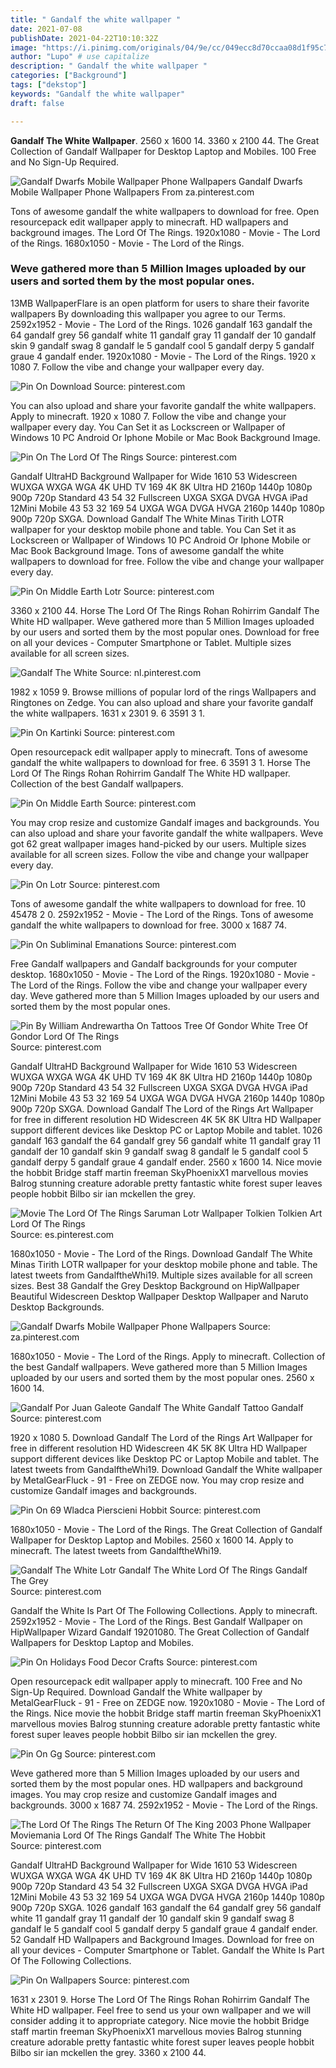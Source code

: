 ```yaml
---
title: " Gandalf the white wallpaper "
date: 2021-07-08
publishDate: 2021-04-22T10:10:32Z
image: "https://i.pinimg.com/originals/04/9e/cc/049ecc8d70ccaa08d1f95c7caf795aa4.png"
author: "Lupo" # use capitalize
description: " Gandalf the white wallpaper "
categories: ["Background"]
tags: ["dekstop"]
keywords: "Gandalf the white wallpaper"
draft: false

---
```



**Gandalf The White Wallpaper**. 2560 x 1600 14. 3360 x 2100 44. The Great Collection of Gandalf Wallpaper for Desktop Laptop and Mobiles. 100 Free and No Sign-Up Required.

![Gandalf Dwarfs Mobile Wallpaper Phone Wallpapers](https://i.pinimg.com/originals/67/dd/14/67dd1431cf0d806254a34ad6c0eb0eb5.jpg "Gandalf Dwarfs Mobile Wallpaper Phone Wallpapers")
Gandalf Dwarfs Mobile Wallpaper Phone Wallpapers From za.pinterest.com


Tons of awesome gandalf the white wallpapers to download for free. Open resourcepack edit wallpaper apply to minecraft. HD wallpapers and background images. The Lord Of The Rings. 1920x1080 - Movie - The Lord of the Rings. 1680x1050 - Movie - The Lord of the Rings.

### Weve gathered more than 5 Million Images uploaded by our users and sorted them by the most popular ones.

13MB WallpaperFlare is an open platform for users to share their favorite wallpapers By downloading this wallpaper you agree to our Terms. 2592x1952 - Movie - The Lord of the Rings. 1026 gandalf 163 gandalf the 64 gandalf grey 56 gandalf white 11 gandalf gray 11 gandalf der 10 gandalf skin 9 gandalf swag 8 gandalf le 5 gandalf cool 5 gandalf derpy 5 gandalf graue 4 gandalf ender. 1920x1080 - Movie - The Lord of the Rings. 1920 x 1080 7. Follow the vibe and change your wallpaper every day.


![Pin On Download](https://i.pinimg.com/originals/13/97/d9/1397d9b476d89514729df3ce642c63d8.jpg "Pin On Download")
Source: pinterest.com

You can also upload and share your favorite gandalf the white wallpapers. Apply to minecraft. 1920 x 1080 7. Follow the vibe and change your wallpaper every day. You Can Set it as Lockscreen or Wallpaper of Windows 10 PC Android Or Iphone Mobile or Mac Book Background Image.

![Pin On The Lord Of The Rings](https://i.pinimg.com/564x/3f/61/5c/3f615c80b7c32f936b248b68d595f44a.jpg "Pin On The Lord Of The Rings")
Source: pinterest.com

Gandalf UltraHD Background Wallpaper for Wide 1610 53 Widescreen WUXGA WXGA WGA 4K UHD TV 169 4K 8K Ultra HD 2160p 1440p 1080p 900p 720p Standard 43 54 32 Fullscreen UXGA SXGA DVGA HVGA iPad 12Mini Mobile 43 53 32 169 54 UXGA WGA DVGA HVGA 2160p 1440p 1080p 900p 720p SXGA. Download Gandalf The White Minas Tirith LOTR wallpaper for your desktop mobile phone and table. You Can Set it as Lockscreen or Wallpaper of Windows 10 PC Android Or Iphone Mobile or Mac Book Background Image. Tons of awesome gandalf the white wallpapers to download for free. Follow the vibe and change your wallpaper every day.

![Pin On Middle Earth Lotr](https://i.pinimg.com/originals/60/93/59/6093599301f6d163f10db7e02c4b8b81.jpg "Pin On Middle Earth Lotr")
Source: pinterest.com

3360 x 2100 44. Horse The Lord Of The Rings Rohan Rohirrim Gandalf The White HD wallpaper. Weve gathered more than 5 Million Images uploaded by our users and sorted them by the most popular ones. Download for free on all your devices - Computer Smartphone or Tablet. Multiple sizes available for all screen sizes.

![Gandalf The White](https://i.pinimg.com/originals/c0/8b/56/c08b5697e9d18f3a0e5bf2b81e7ab9be.png "Gandalf The White")
Source: nl.pinterest.com

1982 x 1059 9. Browse millions of popular lord of the rings Wallpapers and Ringtones on Zedge. You can also upload and share your favorite gandalf the white wallpapers. 1631 x 2301 9. 6 3591 3 1.

![Pin On Kartinki](https://i.pinimg.com/originals/8a/cf/ba/8acfba7417b2d15fcc86f0c9252a60b7.jpg "Pin On Kartinki")
Source: pinterest.com

Open resourcepack edit wallpaper apply to minecraft. Tons of awesome gandalf the white wallpapers to download for free. 6 3591 3 1. Horse The Lord Of The Rings Rohan Rohirrim Gandalf The White HD wallpaper. Collection of the best Gandalf wallpapers.

![Pin On Middle Earth](https://i.pinimg.com/originals/11/38/85/1138850c42380223c4a16baa6a13115a.jpg "Pin On Middle Earth")
Source: pinterest.com

You may crop resize and customize Gandalf images and backgrounds. You can also upload and share your favorite gandalf the white wallpapers. Weve got 62 great wallpaper images hand-picked by our users. Multiple sizes available for all screen sizes. Follow the vibe and change your wallpaper every day.

![Pin On Lotr](https://i.pinimg.com/originals/56/6b/20/566b20e16b39050a304e08e673ddab16.jpg "Pin On Lotr")
Source: pinterest.com

Tons of awesome gandalf the white wallpapers to download for free. 10 45478 2 0. 2592x1952 - Movie - The Lord of the Rings. Tons of awesome gandalf the white wallpapers to download for free. 3000 x 1687 74.

![Pin On Subliminal Emanations](https://i.pinimg.com/originals/ae/33/50/ae33502b296d514f9cba8f96c48fb499.jpg "Pin On Subliminal Emanations")
Source: pinterest.com

Free Gandalf wallpapers and Gandalf backgrounds for your computer desktop. 1680x1050 - Movie - The Lord of the Rings. 1920x1080 - Movie - The Lord of the Rings. Follow the vibe and change your wallpaper every day. Weve gathered more than 5 Million Images uploaded by our users and sorted them by the most popular ones.

![Pin By William Andrewartha On Tattoos Tree Of Gondor White Tree Of Gondor Lord Of The Rings](https://i.pinimg.com/originals/2d/1f/c2/2d1fc2c92b40ffe85303eb34a770070f.jpg "Pin By William Andrewartha On Tattoos Tree Of Gondor White Tree Of Gondor Lord Of The Rings")
Source: pinterest.com

Gandalf UltraHD Background Wallpaper for Wide 1610 53 Widescreen WUXGA WXGA WGA 4K UHD TV 169 4K 8K Ultra HD 2160p 1440p 1080p 900p 720p Standard 43 54 32 Fullscreen UXGA SXGA DVGA HVGA iPad 12Mini Mobile 43 53 32 169 54 UXGA WGA DVGA HVGA 2160p 1440p 1080p 900p 720p SXGA. Download Gandalf The Lord of the Rings Art Wallpaper for free in different resolution HD Widescreen 4K 5K 8K Ultra HD Wallpaper support different devices like Desktop PC or Laptop Mobile and tablet. 1026 gandalf 163 gandalf the 64 gandalf grey 56 gandalf white 11 gandalf gray 11 gandalf der 10 gandalf skin 9 gandalf swag 8 gandalf le 5 gandalf cool 5 gandalf derpy 5 gandalf graue 4 gandalf ender. 2560 x 1600 14. Nice movie the hobbit Bridge staff martin freeman SkyPhoenixX1 marvellous movies Balrog stunning creature adorable pretty fantastic white forest super leaves people hobbit Bilbo sir ian mckellen the grey.

![Movie The Lord Of The Rings Saruman Lotr Wallpaper Tolkien Tolkien Art Lord Of The Rings](https://i.pinimg.com/originals/07/4d/fa/074dfa2f005cef1ae1df9f9fefbcb562.jpg "Movie The Lord Of The Rings Saruman Lotr Wallpaper Tolkien Tolkien Art Lord Of The Rings")
Source: es.pinterest.com

1680x1050 - Movie - The Lord of the Rings. Download Gandalf The White Minas Tirith LOTR wallpaper for your desktop mobile phone and table. The latest tweets from GandalftheWhi19. Multiple sizes available for all screen sizes. Best 38 Gandalf the Grey Desktop Background on HipWallpaper Beautiful Widescreen Desktop Wallpaper Desktop Wallpaper and Naruto Desktop Backgrounds.

![Gandalf Dwarfs Mobile Wallpaper Phone Wallpapers](https://i.pinimg.com/originals/67/dd/14/67dd1431cf0d806254a34ad6c0eb0eb5.jpg "Gandalf Dwarfs Mobile Wallpaper Phone Wallpapers")
Source: za.pinterest.com

1680x1050 - Movie - The Lord of the Rings. Apply to minecraft. Collection of the best Gandalf wallpapers. Weve gathered more than 5 Million Images uploaded by our users and sorted them by the most popular ones. 2560 x 1600 14.

![Gandalf Por Juan Galeote Gandalf The White Gandalf Tattoo Gandalf](https://i.pinimg.com/564x/a2/d2/af/a2d2af81418b1c305d56ab2ddcf13ad4.jpg "Gandalf Por Juan Galeote Gandalf The White Gandalf Tattoo Gandalf")
Source: pinterest.com

1920 x 1080 5. Download Gandalf The Lord of the Rings Art Wallpaper for free in different resolution HD Widescreen 4K 5K 8K Ultra HD Wallpaper support different devices like Desktop PC or Laptop Mobile and tablet. The latest tweets from GandalftheWhi19. Download Gandalf the White wallpaper by MetalGearFluck - 91 - Free on ZEDGE now. You may crop resize and customize Gandalf images and backgrounds.

![Pin On 69 Wladca Pierscieni Hobbit](https://i.pinimg.com/originals/18/55/05/18550501fa0e50bf04a648e29da89d22.png "Pin On 69 Wladca Pierscieni Hobbit")
Source: pinterest.com

1680x1050 - Movie - The Lord of the Rings. The Great Collection of Gandalf Wallpaper for Desktop Laptop and Mobiles. 2560 x 1600 14. Apply to minecraft. The latest tweets from GandalftheWhi19.

![Gandalf The White Lotr Gandalf The White Lord Of The Rings Gandalf The Grey](https://i.pinimg.com/originals/09/c2/4a/09c24ae3053900006d80b15d36a538f6.jpg "Gandalf The White Lotr Gandalf The White Lord Of The Rings Gandalf The Grey")
Source: pinterest.com

Gandalf the White Is Part Of The Following Collections. Apply to minecraft. 2592x1952 - Movie - The Lord of the Rings. Best Gandalf Wallpaper on HipWallpaper Wizard Gandalf 19201080. The Great Collection of Gandalf Wallpapers for Desktop Laptop and Mobiles.

![Pin On Holidays Food Decor Crafts](https://i.pinimg.com/originals/99/39/5b/99395b61b87f5cda33299e9190a5d050.jpg "Pin On Holidays Food Decor Crafts")
Source: pinterest.com

Open resourcepack edit wallpaper apply to minecraft. 100 Free and No Sign-Up Required. Download Gandalf the White wallpaper by MetalGearFluck - 91 - Free on ZEDGE now. 1920x1080 - Movie - The Lord of the Rings. Nice movie the hobbit Bridge staff martin freeman SkyPhoenixX1 marvellous movies Balrog stunning creature adorable pretty fantastic white forest super leaves people hobbit Bilbo sir ian mckellen the grey.

![Pin On Gg](https://i.pinimg.com/originals/d1/b7/1f/d1b71f4a6ecdadceefe417d78c3629a5.jpg "Pin On Gg")
Source: pinterest.com

Weve gathered more than 5 Million Images uploaded by our users and sorted them by the most popular ones. HD wallpapers and background images. You may crop resize and customize Gandalf images and backgrounds. 3000 x 1687 74. 2592x1952 - Movie - The Lord of the Rings.

![The Lord Of The Rings The Return Of The King 2003 Phone Wallpaper Moviemania Lord Of The Rings Gandalf The White The Hobbit](https://i.pinimg.com/originals/05/6b/85/056b8588c01c5dd2269dbd63440fa0ed.jpg "The Lord Of The Rings The Return Of The King 2003 Phone Wallpaper Moviemania Lord Of The Rings Gandalf The White The Hobbit")
Source: pinterest.com

Gandalf UltraHD Background Wallpaper for Wide 1610 53 Widescreen WUXGA WXGA WGA 4K UHD TV 169 4K 8K Ultra HD 2160p 1440p 1080p 900p 720p Standard 43 54 32 Fullscreen UXGA SXGA DVGA HVGA iPad 12Mini Mobile 43 53 32 169 54 UXGA WGA DVGA HVGA 2160p 1440p 1080p 900p 720p SXGA. 1026 gandalf 163 gandalf the 64 gandalf grey 56 gandalf white 11 gandalf gray 11 gandalf der 10 gandalf skin 9 gandalf swag 8 gandalf le 5 gandalf cool 5 gandalf derpy 5 gandalf graue 4 gandalf ender. 52 Gandalf HD Wallpapers and Background Images. Download for free on all your devices - Computer Smartphone or Tablet. Gandalf the White Is Part Of The Following Collections.

![Pin On Wallpapers](https://i.pinimg.com/originals/04/9e/cc/049ecc8d70ccaa08d1f95c7caf795aa4.png "Pin On Wallpapers")
Source: pinterest.com

1631 x 2301 9. Horse The Lord Of The Rings Rohan Rohirrim Gandalf The White HD wallpaper. Feel free to send us your own wallpaper and we will consider adding it to appropriate category. Nice movie the hobbit Bridge staff martin freeman SkyPhoenixX1 marvellous movies Balrog stunning creature adorable pretty fantastic white forest super leaves people hobbit Bilbo sir ian mckellen the grey. 3360 x 2100 44.

